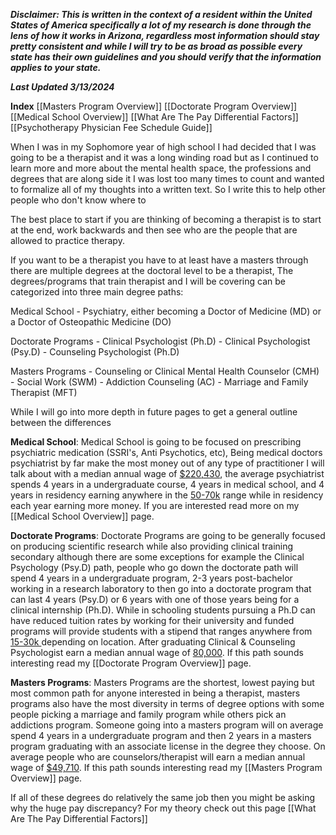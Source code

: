 ***Disclaimer: This is written in the context of a resident within the United States of America specifically a lot of my research is done through the lens of how it works in Arizona, regardless most information should stay pretty consistent and while I will try to be as broad as possible every state has their own guidelines and you should verify that the information applies to your state.***

***Last Updated 3/13/2024***

**Index**
[[Masters Program Overview]]
[[Doctorate Program Overview]]
[[Medical School Overview]]
[[What Are The Pay Differential Factors]]
[[Psychotherapy Physician Fee Schedule Guide]]


When I was in my Sophomore year of high school I had decided that I was going to be a therapist and it was a long winding road but as I continued to learn more and more about the mental health space, the professions and degrees that are along side it I was lost too many times to count and wanted to formalize all of my thoughts into a written text. So I write this to help other people who don't know where to 

The best place to start if you are thinking of becoming a therapist is to start at the end, work backwards and then see who are the people that are allowed to practice therapy.

If you want to be a therapist you have to at least have a masters through there are multiple degrees at the doctoral level to be a therapist, The degrees/programs that train therapist and I will be covering can be categorized into three main degree paths:

Medical School
	- Psychiatry, either becoming a Doctor of Medicine (MD) or a Doctor of Osteopathic Medicine (DO)

Doctorate Programs
	- Clinical Psychologist (Ph.D)
	- Clinical Psychologist (Psy.D)
	- Counseling Psychologist (Ph.D)

Masters Programs
	- Counseling or Clinical Mental Health Counselor (CMH)
	- Social Work (SWM)
	- Addiction Counseling (AC)
	- Marriage and Family Therapist (MFT)

While I will go into more depth in future pages to get a general outline between the differences

**Medical School**: Medical School is going to be focused on prescribing psychiatric medication (SSRI's, Anti Psychotics, etc), Being medical doctors psychiatrist by far make the most money out of any type of practitioner I will talk about with a median annual wage of [$220,430](https://www.bls.gov/oes/2019/may/oes291223.htm), the average psychiatrist spends 4 years in a undergraduate course, 4 years in medical school, and 4 years in residency earning anywhere in the [50-70k](https://psychiatry.arizona.edu/academic-programs/ua-psychiatry-residency/salary-benefits) range while in residency each year earning more money. If you are interested read more on my [[Medical School Overview]] page.

**Doctorate Programs**: Doctorate Programs are going to be generally focused on producing scientific research while also providing clinical training secondary although there are some exceptions for example the Clinical Psychology (Psy.D) path, people who go down the doctorate path will spend 4 years in a undergraduate program, 2-3 years post-bachelor working in a research laboratory to then go into a doctorate program that can last 4 years (Psy.D) or 6 years with one of those years being for a clinical internship (Ph.D). While in schooling students pursuing a Ph.D can have reduced tuition rates by working for their university and funded programs will provide students with a stipend that ranges anywhere from [15-30k ](https://yocket.com/blog/phd-stipend-salary-jobs-in-usa)depending on location. After graduating Clinical & Counseling Psychologist earn a median annual wage of [80,000](https://www.apa.org/monitor/2017/09/psychologists-earn). If this path sounds interesting read my [[Doctorate Program Overview]] page.

**Masters Programs**: Masters Programs are the shortest, lowest paying but most common path for anyone interested in being a therapist, masters programs also have the most diversity in terms of degree options with some people picking a marriage and family program while others pick an addictions program. Someone going into a masters program will on average spend 4 years in a undergraduate program and then 2 years in a masters program graduating with an associate license in the degree they choose. On average people who are counselors/therapist will earn a median annual wage of [$49,710](https://www.bls.gov/ooh/community-and-social-service/substance-abuse-behavioral-disorder-and-mental-health-counselors.htm). If this path sounds interesting read my [[Masters Program Overview]] page.

If all of these degrees do relatively the same job then you might be asking why the huge pay discrepancy? For my theory check out this page [[What Are The Pay Differential Factors]]
